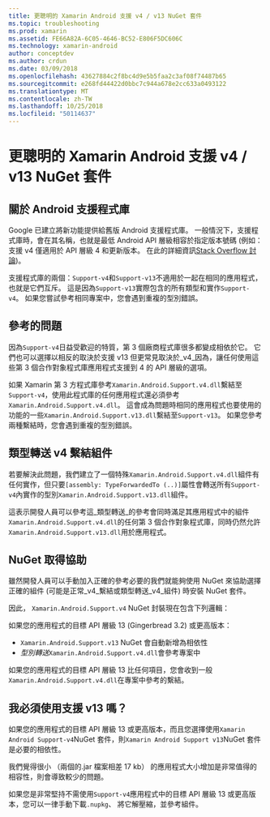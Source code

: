 ```yaml
---
title: 更聰明的 Xamarin Android 支援 v4 / v13 NuGet 套件
ms.topic: troubleshooting
ms.prod: xamarin
ms.assetid: FE66A82A-6C05-4646-BC52-E806F5DC606C
ms.technology: xamarin-android
author: conceptdev
ms.author: crdun
ms.date: 03/09/2018
ms.openlocfilehash: 43627884c2f8bc4d9e5b5faa2c3af08f74487b65
ms.sourcegitcommit: e268fd44422d0bbc7c944a678e2cc633a0493122
ms.translationtype: MT
ms.contentlocale: zh-TW
ms.lasthandoff: 10/25/2018
ms.locfileid: "50114637"
---
```

# <a name="smarter-xamarin-android-support-v4--v13-nuget-packages"></a>更聰明的 Xamarin Android 支援 v4 / v13 NuGet 套件

## <a name="about-the-android-support-libraries"></a>關於 Android 支援程式庫

Google 已建立將新功能提供給舊版 Android 支援程式庫。 一般情況下，支援程式庫時，會在其名稱，也就是最低 Android API 層級相容於指定版本號碼 (例如： 支援 v4 僅適用於 API 層級 4 和更新版本。 在此的詳細資訊[Stack Overflow 討論](http://stackoverflow.com/questions/9926403/android-support-package-compatibility-library-use-v4-or-v13))。 

支援程式庫的兩個：`Support-v4`和`Support-v13`不適用於一起在相同的應用程式，也就是它們互斥。 這是因為`Support-v13`實際包含的所有類型和實作`Support-v4`。 如果您嘗試參考相同專案中，您會遇到重複的型別錯誤。

## <a name="problems-with-referencing"></a>參考的問題

因為`Support-v4`日益受歡迎的特質，第 3 個廠商程式庫很多都變成相依於它。 它們也可以選擇以相反的取決於支援 v13 但更常見取決於_v4_因為，讓任何使用這些第 3 個合作對象程式庫應用程式支援到 4 的 API 層級的選項。

如果 Xamarin 第 3 方程式庫參考`Xamarin.Android.Support.v4.dll`繫結至`Support-v4`，使用此程式庫的任何應用程式還必須參考`Xamarin.Android.Support.v4.dll`。 這會成為問題時相同的應用程式也要使用的功能的一些`Xamarin.Android.Support.v13.dll`繫結至`Support-v13`。 如果您參考兩種繫結時，您會遇到重複的型別錯誤。

## <a name="type-forwarded-v4-binding-assembly"></a>類型轉送 v4 繫結組件

若要解決此問題，我們建立了一個特殊`Xamarin.Android.Support.v4.dll`組件有任何實作，但只要`[assembly: TypeForwardedTo (..)]`屬性會轉送所有`Support-v4`內實作的型別`Xamarin.Android.Support.v13.dll`組件。

這表示開發人員可以參考這_類型轉送_的參考會同時滿足其應用程式中的組件`Xamarin.Android.Support.v4.dll`的任何第 3 個合作對象程式庫，同時仍然允許`Xamarin.Android.Support.v13.dll`用於應用程式。

## <a name="nuget-assistance"></a>NuGet 取得協助

雖然開發人員可以手動加入正確的參考必要的我們就能夠使用 NuGet 來協助選擇正確的組件 (可能是正常_v4_繫結或類型轉送_v4_組件) 時安裝 NuGet 套件。

因此， `Xamarin.Android.Support.v4` NuGet 封裝現在包含下列邏輯：

如果您的應用程式的目標 API 層級 13 (Gingerbread 3.2) 或更高版本：

*   `Xamarin.Android.Support.v13` NuGet 會自動新增為相依性
*   _型別轉送_`Xamarin.Android.Support.v4.dll`會參考專案中

如果您的應用程式的目標 API 層級 13 比任何項目，您會收到一般`Xamarin.Android.Support.v4.dll`在專案中參考的繫結。

## <a name="do-i-have-to-use-support-v13"></a>我必須使用支援 v13 嗎？

如果您的應用程式的目標 API 層級 13 或更高版本，而且您選擇使用`Xamarin Android Support-v4`NuGet 套件，則`Xamarin Android Support v13`NuGet 套件是必要的相依性。

我們覺得很小 （兩個的.jar 檔案相差 17 kb） 的應用程式大小增加是非常值得的相容性，則會導致較少的問題。

如果您是非常堅持不需使用`Support-v4`應用程式中的目標 API 層級 13 或更高版本，您可以一律手動下載`.nupkg`、 將它解壓縮，並參考組件。
